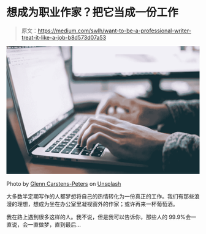 # 想成为职业作家？把它当成一份工作

> 原文：<https://medium.com/swlh/want-to-be-a-professional-writer-treat-it-like-a-job-b8d573d07a53>

![](img/f7f96181d922d41e43326784309d67e1.png)

Photo by [Glenn Carstens-Peters](https://unsplash.com/@glenncarstenspeters?utm_source=unsplash&utm_medium=referral&utm_content=creditCopyText) on [Unsplash](https://unsplash.com/search/photos/job?utm_source=unsplash&utm_medium=referral&utm_content=creditCopyText)

大多数半定期写作的人都梦想将自己的热情转化为一份真正的工作。我们有那些浪漫的理想，想成为坐在办公室里凝视窗外的作家；或许再来一杯葡萄酒。

我在路上遇到很多这样的人。我不说，但是我可以告诉你，那些人的 99.9%会一直说，会一直做梦，直到最后…
